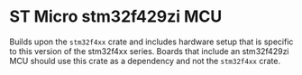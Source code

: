 # ST Micro stm32f429zi MCU

Builds upon the `stm32f4xx` crate and includes hardware setup that is specific to this version of
the stm32f4xx series. Boards that include an stm32f429zi MCU should use this crate as a dependency
and not the `stm32f4xx` crate.
